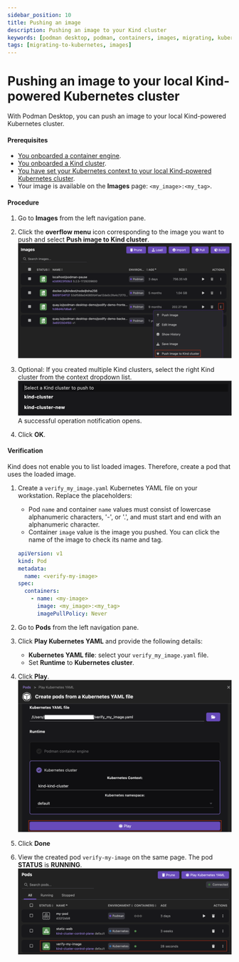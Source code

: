 ```yaml
---
sidebar_position: 10
title: Pushing an image
description: Pushing an image to your Kind cluster
keywords: [podman desktop, podman, containers, images, migrating, kubernetes]
tags: [migrating-to-kubernetes, images]
---
```


# Pushing an image to your local Kind-powered Kubernetes cluster

With Podman Desktop, you can push an image to your local Kind-powered Kubernetes cluster.

#### Prerequisites

- [You onboarded a container engine](/docs/containers).
- [You onboarded a Kind cluster](/docs/kind).
- [You have set your Kubernetes context to your local Kind-powered Kubernetes cluster](/docs/kind/working-with-your-local-kind-cluster).
- Your image is available on the **Images** page: `<my_image>:<my_tag>`.

#### Procedure

1. Go to **Images** from the left navigation pane.
1. Click the **overflow menu** icon corresponding to the image you want to push and select **Push image to Kind cluster**.
   ![pushing an image to Kind](img/push-image-to-kind.png)

1. Optional: If you created multiple Kind clusters, select the right Kind cluster from the context dropdown list.
   ![selecting a Kind cluster](img/select-a-kind-cluster.png)
   A successful operation notification opens.
1. Click **OK**.

#### Verification

Kind does not enable you to list loaded images.
Therefore, create a pod that uses the loaded image.

1. Create a `verify_my_image.yaml` Kubernetes YAML file on your workstation.
   Replace the placeholders:

   - Pod `name` and container `name` values must consist of lowercase alphanumeric characters, '-', or '.', and must start and end with an alphanumeric character.
   - Container `image` value is the image you pushed. You can click the name of the image to check its name and tag.

   ```yaml
   apiVersion: v1
   kind: Pod
   metadata:
     name: <verify-my-image>
   spec:
     containers:
       - name: <my-image>
         image: <my_image>:<my_tag>
         imagePullPolicy: Never
   ```

1. Go to **Pods** from the left navigation pane.
1. Click **Play Kubernetes YAML** and provide the following details:
   - **Kubernetes YAML file**: select your `verify_my_image.yaml` file.
   - Set **Runtime** to **Kubernetes cluster**.
1. Click **Play**.
   ![play a Kubernetes YAML](img/create-pod-from-kube-yaml.png)
1. Click **Done**
1. View the created pod `verify-my-image` on the same page. The pod **STATUS** is **RUNNING**.
   ![play a Kubernetes YAML](img/verify-my-image-pod-running.png)
